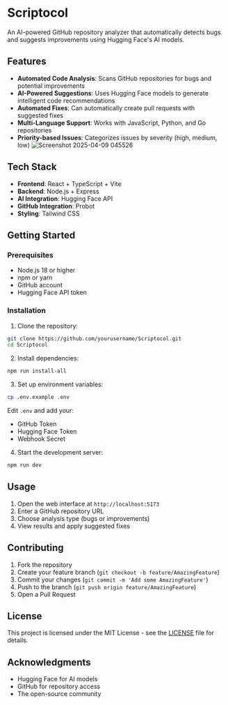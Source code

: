 # Scriptocol

An AI-powered GitHub repository analyzer that automatically detects bugs and suggests improvements using Hugging Face's AI models.

## Features

- **Automated Code Analysis**: Scans GitHub repositories for bugs and potential improvements
- **AI-Powered Suggestions**: Uses Hugging Face models to generate intelligent code recommendations
- **Automated Fixes**: Can automatically create pull requests with suggested fixes
- **Multi-Language Support**: Works with JavaScript, Python, and Go repositories
- **Priority-based Issues**: Categorizes issues by severity (high, medium, low)
![Screenshot 2025-04-09 045526](https://github.com/user-attachments/assets/d6ba7cbb-45e5-4ab5-b738-272533d38863)

## Tech Stack

- **Frontend**: React + TypeScript + Vite
- **Backend**: Node.js + Express
- **AI Integration**: Hugging Face API
- **GitHub Integration**: Probot
- **Styling**: Tailwind CSS

## Getting Started

### Prerequisites

- Node.js 18 or higher
- npm or yarn
- GitHub account
- Hugging Face API token

### Installation

1. Clone the repository:
```bash
git clone https://github.com/yourusername/Scriptocol.git
cd Scriptocol
```

2. Install dependencies:
```bash
npm run install-all
```

3. Set up environment variables:
```bash
cp .env.example .env
```
Edit `.env` and add your:
- GitHub Token
- Hugging Face Token
- Webhook Secret

4. Start the development server:
```bash
npm run dev
```

## Usage

1. Open the web interface at `http://localhost:5173`
2. Enter a GitHub repository URL
3. Choose analysis type (bugs or improvements)
4. View results and apply suggested fixes

## Contributing

1. Fork the repository
2. Create your feature branch (`git checkout -b feature/AmazingFeature`)
3. Commit your changes (`git commit -m 'Add some AmazingFeature'`)
4. Push to the branch (`git push origin feature/AmazingFeature`)
5. Open a Pull Request

## License

This project is licensed under the MIT License - see the [LICENSE](LICENSE) file for details.

## Acknowledgments

- Hugging Face for AI models
- GitHub for repository access
- The open-source community
